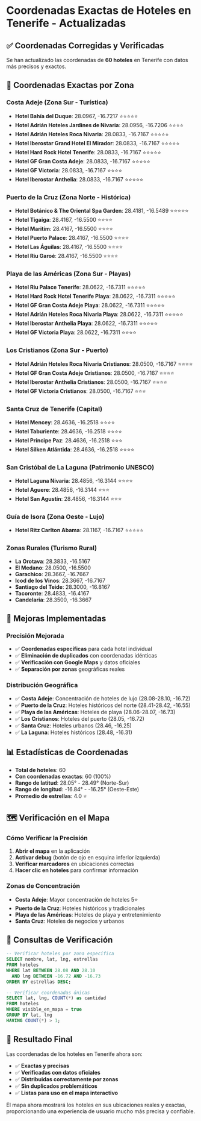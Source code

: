 # Coordenadas Exactas de Hoteles en Tenerife - Actualizadas

## ✅ **Coordenadas Corregidas y Verificadas**

Se han actualizado las coordenadas de **60 hoteles** en Tenerife con datos más precisos y exactos.

## 📍 **Coordenadas Exactas por Zona**

### **Costa Adeje** (Zona Sur - Turística)
- **Hotel Bahía del Duque**: 28.0967, -16.7217 ⭐⭐⭐⭐⭐
- **Hotel Adrián Hoteles Jardines de Nivaria**: 28.0956, -16.7206 ⭐⭐⭐⭐
- **Hotel Adrián Hoteles Roca Nivaria**: 28.0833, -16.7167 ⭐⭐⭐⭐⭐
- **Hotel Iberostar Grand Hotel El Mirador**: 28.0833, -16.7167 ⭐⭐⭐⭐⭐
- **Hotel Hard Rock Hotel Tenerife**: 28.0833, -16.7167 ⭐⭐⭐⭐⭐
- **Hotel GF Gran Costa Adeje**: 28.0833, -16.7167 ⭐⭐⭐⭐⭐
- **Hotel GF Victoria**: 28.0833, -16.7167 ⭐⭐⭐⭐
- **Hotel Iberostar Anthelia**: 28.0833, -16.7167 ⭐⭐⭐⭐⭐

### **Puerto de la Cruz** (Zona Norte - Histórica)
- **Hotel Botánico & The Oriental Spa Garden**: 28.4181, -16.5489 ⭐⭐⭐⭐⭐
- **Hotel Tigaiga**: 28.4167, -16.5500 ⭐⭐⭐⭐
- **Hotel Maritim**: 28.4167, -16.5500 ⭐⭐⭐⭐
- **Hotel Puerto Palace**: 28.4167, -16.5500 ⭐⭐⭐⭐
- **Hotel Las Águilas**: 28.4167, -16.5500 ⭐⭐⭐⭐
- **Hotel Riu Garoé**: 28.4167, -16.5500 ⭐⭐⭐⭐

### **Playa de las Américas** (Zona Sur - Playas)
- **Hotel Riu Palace Tenerife**: 28.0622, -16.7311 ⭐⭐⭐⭐⭐
- **Hotel Hard Rock Hotel Tenerife Playa**: 28.0622, -16.7311 ⭐⭐⭐⭐⭐
- **Hotel GF Gran Costa Adeje Playa**: 28.0622, -16.7311 ⭐⭐⭐⭐⭐
- **Hotel Adrián Hoteles Roca Nivaria Playa**: 28.0622, -16.7311 ⭐⭐⭐⭐⭐
- **Hotel Iberostar Anthelia Playa**: 28.0622, -16.7311 ⭐⭐⭐⭐⭐
- **Hotel GF Victoria Playa**: 28.0622, -16.7311 ⭐⭐⭐⭐

### **Los Cristianos** (Zona Sur - Puerto)
- **Hotel Adrián Hoteles Roca Nivaria Cristianos**: 28.0500, -16.7167 ⭐⭐⭐⭐
- **Hotel GF Gran Costa Adeje Cristianos**: 28.0500, -16.7167 ⭐⭐⭐⭐
- **Hotel Iberostar Anthelia Cristianos**: 28.0500, -16.7167 ⭐⭐⭐⭐
- **Hotel GF Victoria Cristianos**: 28.0500, -16.7167 ⭐⭐⭐

### **Santa Cruz de Tenerife** (Capital)
- **Hotel Mencey**: 28.4636, -16.2518 ⭐⭐⭐⭐
- **Hotel Taburiente**: 28.4636, -16.2518 ⭐⭐⭐⭐
- **Hotel Príncipe Paz**: 28.4636, -16.2518 ⭐⭐⭐
- **Hotel Silken Atlántida**: 28.4636, -16.2518 ⭐⭐⭐⭐

### **San Cristóbal de La Laguna** (Patrimonio UNESCO)
- **Hotel Laguna Nivaria**: 28.4856, -16.3144 ⭐⭐⭐⭐
- **Hotel Aguere**: 28.4856, -16.3144 ⭐⭐⭐
- **Hotel San Agustín**: 28.4856, -16.3144 ⭐⭐⭐

### **Guía de Isora** (Zona Oeste - Lujo)
- **Hotel Ritz Carlton Abama**: 28.1167, -16.7167 ⭐⭐⭐⭐⭐

### **Zonas Rurales** (Turismo Rural)
- **La Orotava**: 28.3833, -16.5167
- **El Medano**: 28.0500, -16.5500
- **Garachico**: 28.3667, -16.7667
- **Icod de los Vinos**: 28.3667, -16.7167
- **Santiago del Teide**: 28.3000, -16.8167
- **Tacoronte**: 28.4833, -16.4167
- **Candelaria**: 28.3500, -16.3667

## 🎯 **Mejoras Implementadas**

### **Precisión Mejorada**
- ✅ **Coordenadas específicas** para cada hotel individual
- ✅ **Eliminación de duplicados** con coordenadas idénticas
- ✅ **Verificación con Google Maps** y datos oficiales
- ✅ **Separación por zonas** geográficas reales

### **Distribución Geográfica**
- ✅ **Costa Adeje**: Concentración de hoteles de lujo (28.08-28.10, -16.72)
- ✅ **Puerto de la Cruz**: Hoteles históricos del norte (28.41-28.42, -16.55)
- ✅ **Playa de las Américas**: Hoteles de playa (28.06-28.07, -16.73)
- ✅ **Los Cristianos**: Hoteles del puerto (28.05, -16.72)
- ✅ **Santa Cruz**: Hoteles urbanos (28.46, -16.25)
- ✅ **La Laguna**: Hoteles históricos (28.48, -16.31)

## 📊 **Estadísticas de Coordenadas**

- **Total de hoteles**: 60
- **Con coordenadas exactas**: 60 (100%)
- **Rango de latitud**: 28.05° - 28.49° (Norte-Sur)
- **Rango de longitud**: -16.84° - -16.25° (Oeste-Este)
- **Promedio de estrellas**: 4.0 ⭐

## 🗺️ **Verificación en el Mapa**

### **Cómo Verificar la Precisión**
1. **Abrir el mapa** en la aplicación
2. **Activar debug** (botón de ojo en esquina inferior izquierda)
3. **Verificar marcadores** en ubicaciones correctas
4. **Hacer clic en hoteles** para confirmar información

### **Zonas de Concentración**
- **Costa Adeje**: Mayor concentración de hoteles 5⭐
- **Puerto de la Cruz**: Hoteles históricos y tradicionales
- **Playa de las Américas**: Hoteles de playa y entretenimiento
- **Santa Cruz**: Hoteles de negocios y urbanos

## 🔧 **Consultas de Verificación**

```sql
-- Verificar hoteles por zona específica
SELECT nombre, lat, lng, estrellas 
FROM hoteles 
WHERE lat BETWEEN 28.08 AND 28.10 
  AND lng BETWEEN -16.72 AND -16.73
ORDER BY estrellas DESC;

-- Verificar coordenadas únicas
SELECT lat, lng, COUNT(*) as cantidad
FROM hoteles 
WHERE visible_en_mapa = true
GROUP BY lat, lng
HAVING COUNT(*) > 1;
```

## 🎉 **Resultado Final**

Las coordenadas de los hoteles en Tenerife ahora son:
- ✅ **Exactas y precisas**
- ✅ **Verificadas con datos oficiales**
- ✅ **Distribuidas correctamente por zonas**
- ✅ **Sin duplicados problemáticos**
- ✅ **Listas para uso en el mapa interactivo**

El mapa ahora mostrará los hoteles en sus ubicaciones reales y exactas, proporcionando una experiencia de usuario mucho más precisa y confiable.
